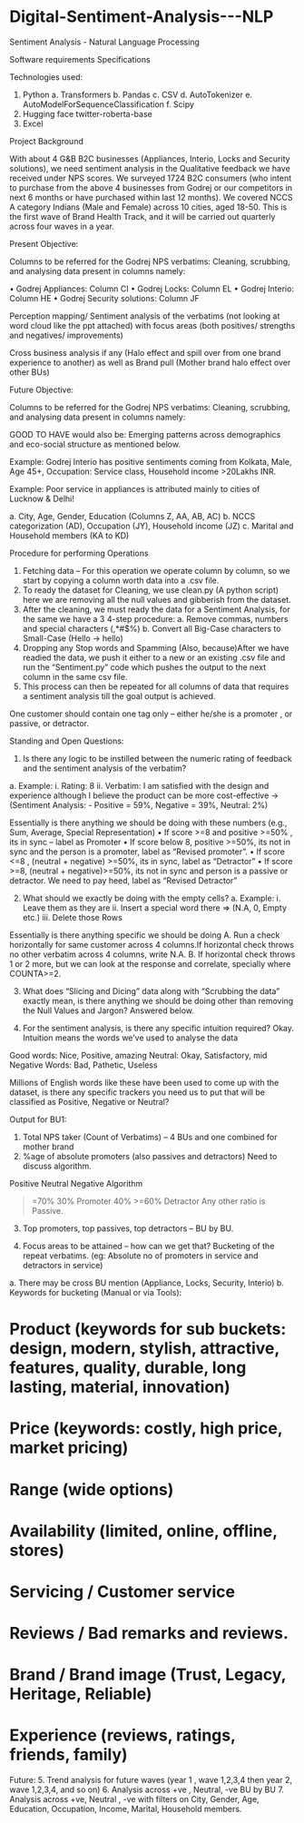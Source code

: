 # Digital-Sentiment-Analysis---NLP

Sentiment Analysis - Natural Language Processing

Software requirements Specifications

Technologies used:

1.	Python
a.	Transformers
b.	Pandas
c.	CSV
d.	AutoTokenizer
e.	AutoModelForSequenceClassification
f.	Scipy
2.	Hugging face twitter-roberta-base
3.	Excel




Project Background

With about 4 G&B B2C businesses (Appliances, Interio, Locks and Security solutions), we need sentiment analysis in the Qualitative feedback we have received under NPS scores.
We surveyed 1724 B2C consumers (who intent to purchase from the above 4 businesses from Godrej or our competitors in next 6 months or have purchased within last 12 months).
We covered NCCS A category Indians (Male and Female) across 10 cities, aged 18-50.
This is the first wave of Brand Health Track, and it will be carried out quarterly across four waves in a year.


Present Objective: 

Columns to be referred for the Godrej NPS verbatims: Cleaning, scrubbing, and analysing data present in columns namely:

•	Godrej Appliances: Column CI 
•	Godrej Locks: Column EL
•	Godrej Interio: Column HE
•	Godrej Security solutions: Column JF

Perception mapping/ Sentiment analysis of the verbatims (not looking at word cloud like the ppt attached) with focus areas (both positives/ strengths and negatives/ improvements) 

Cross business analysis if any (Halo effect and spill over from one brand experience to another) as well as Brand pull (Mother brand halo effect over other BUs)


Future Objective: 

Columns to be referred for the Godrej NPS verbatims: Cleaning, scrubbing, and analysing data present in columns namely:

GOOD TO HAVE would also be: Emerging patterns across demographics and eco-social structure as mentioned below.

Example: Godrej Interio has positive sentiments coming from Kolkata, Male, Age 45+, Occupation: Service class, Household income >20Lakhs INR.

Example: Poor service in appliances is attributed mainly to cities of Lucknow & Delhi!  

a.	City, Age, Gender, Education (Columns Z, AA, AB, AC)
b.	NCCS categorization (AD), Occupation (JY), Household income (JZ)
c.	Marital and Household members (KA to KD)

Procedure for performing Operations

1.	Fetching data – For this operation we operate column by column, so we start by copying a column worth data into a .csv file.
2.	To ready the dataset for Cleaning, we use clean.py (A python script) here we are removing all the null values and gibberish from the dataset.
3.	After the cleaning, we must ready the data for a Sentiment Analysis, for the same we have a 3 4-step procedure:
a.	Remove commas, numbers and special characters (,*#$%)
b.	Convert all Big-Case characters to Small-Case (Hello -> hello)
4.	Dropping any Stop words and Spamming (Also, because)After we have readied the data, we push it either to a new or an existing .csv file and run the “Sentiment.py” code which pushes the output to the next column in the same csv file.
5.	This process can then be repeated for all columns of data that requires a sentiment analysis till the goal output is achieved.

One customer should contain one tag only – either he/she is a promoter , or passive, or detractor.


Standing and Open Questions:

1.	Is there any logic to be instilled between the numeric rating of feedback and the sentiment analysis of the verbatim?

a.	Example: 
i.	Rating: 8
ii.	Verbatim: I am satisfied with the design and experience although I believe the product can be more cost-effective -> (Sentiment Analysis:  - Positive = 59%, Negative = 39%, Neutral: 2%)

Essentially is there anything we should be doing with these numbers (e.g., Sum, Average, Special Representation)
•	If score >=8 and positive >=50% , its in sync – label as Promoter
•	If score below 8, positive >=50%, its not in sync and the person is a promoter, label as “Revised promoter”.
•	If score <=8 , (neutral + negative) >=50%, its in sync, label as “Detractor”
•	If score >=8, (neutral + negative)>=50%, its not in sync and person is a passive or detractor. We need to pay heed, label as “Revised Detractor”

2.	What should we exactly be doing with the empty cells?
a.	Example: 
i.	Leave them as they are
ii.	Insert a special word there => (N.A, 0, Empty etc.)
iii.	Delete those Rows

Essentially is there anything specific we should be doing
A.	Run a check horizontally for same customer across 4 columns.If horizontal check throws no other verbatim across 4 columns, write N.A.
B.	If horizontal check throws 1 or 2 more, but we can look at the response and correlate, specially where COUNTA>=2.

3.	What does “Slicing and Dicing” data along with “Scrubbing the data” exactly mean, is there anything we should be doing other than removing the Null Values and Jargon?
Answered below.

4.	For the sentiment analysis, is there any specific intuition required?
Okay.
Intuition means the words we’ve used to analyse the data 

Good words: Nice, Positive, amazing
Neutral: Okay, Satisfactory, mid
Negative Words: Bad, Pathetic, Useless

Millions of English words like these have been used to come up with the dataset, is there any specific trackers you need us to put that will be classified as Positive, Negative or Neutral?



Output for BU1:
1.	Total NPS taker (Count of Verbatims) – 4 BUs and one combined for mother brand
2.	%age of absolute promoters (also passives and detractors)
Need to discuss algorithm. 

Positive	Neutral	Negative	Algorithm
>=70%	30%	Promoter
40%	>=60%	Detractor
Any other ratio is Passive.

3.	Top promoters, top passives, top detractors – BU by BU.

4.	Focus areas to be attained – how can we get that? Bucketing of the repeat verbatims. (eg: Absolute no of promoters in service and detractors in service) 

a. There may be cross BU mention (Appliance, Locks, Security, Interio)
b. Keywords for bucketing (Manual or via Tools):

# Product (keywords for sub buckets: design, modern, stylish, attractive, features, quality, durable, long lasting, material, innovation)
# Price (keywords: costly, high price, market pricing)
# Range (wide options)
# Availability (limited, online, offline, stores)
# Servicing / Customer service
# Reviews / Bad remarks and reviews.
# Brand / Brand image (Trust, Legacy, Heritage, Reliable)
# Experience (reviews, ratings, friends, family)




Future:
5.	Trend analysis for future waves (year 1 , wave 1,2,3,4 then year 2, wave 1,2,3,4, and so on)
6.	Analysis across +ve , Neutral, -ve BU by BU
7.	Analysis across +ve, Neutral , -ve with filters on City, Gender, Age, Education, Occupation, Income, Marital, Household members.






